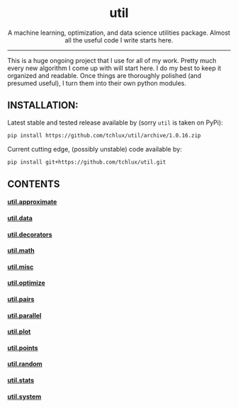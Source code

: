 <p align="center">
  <h1 align="center">util</h1>
</p>

<p align="center">
A machine learning, optimization, and data science utilities
package. Almost all the useful code I write starts here.
</p>

<hr>

This is a huge ongoing project that I use for all of my work. Pretty
much every new algorithm I come up with will start here. I do my best
to keep it organized and readable. Once things are thoroughly polished
(and presumed useful), I turn them into their own python modules.

## INSTALLATION:

  Latest stable and tested release available by (sorry `util` is taken
  on PyPi):

```bash
pip install https://github.com/tchlux/util/archive/1.0.16.zip
```

  Current cutting edge, (possibly unstable) code available by:

```bash
pip install git+https://github.com/tchlux/util.git
```

## CONTENTS

#### [util.approximate](util/approximate#user-content-utilapproximate)

#### [util.data](util/data#user-content-utildata)

#### [util.decorators](util/decorators#user-content-utildecorators)

#### [util.math](util/math#user-content-utilmath)

#### [util.misc](util/misc#user-content-utilmisc)

#### [util.optimize](util/optimize#user-content-utiloptimize)

#### [util.pairs](util/pairs#user-content-utilpairs)

#### [util.parallel](util/parallel#user-content-utilparallel)

#### [util.plot](util/plot#user-content-utilplot)

#### [util.points](util/points#user-content-utilpoints)

#### [util.random](util/random#user-content-utilrandom)

#### [util.stats](util/stats#user-content-utilstats)

#### [util.system](util/system#user-content-utilsystem)

